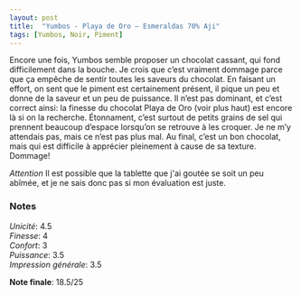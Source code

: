 ```yaml
---
layout: post
title:  "Yumbos - Playa de Oro – Esmeraldas 70% Aji"
tags: [Yumbos, Noir, Piment] 
---
```



Encore une fois, Yumbos semble proposer un chocolat cassant, qui fond difficilement dans la bouche. Je crois que c’est vraiment dommage parce que ça empêche de sentir toutes les saveurs du chocolat.
En faisant un effort, on sent que le piment est certainement présent, il pique un peu et donne de la saveur et un peu de puissance. Il n’est pas dominant, et c’est correct ainsi: la finesse du chocolat Playa de Oro (voir plus haut) est encore là si on la recherche. Étonnament, c’est surtout de petits grains de sel qui prennent beaucoup d’espace lorsqu’on se retrouve à les croquer. Je ne m’y attendais pas, mais ce n’est pas plus mal.
Au final, c’est un bon chocolat, mais qui est difficile à apprécier pleinement à cause de sa texture. Dommage!

*Attention* Il est possible que la tablette que j'ai goutée se soit un peu abîmée, et je ne sais donc pas si mon évaluation est juste.

### Notes

_Unicité_: 4.5  
_Finesse_: 4  
_Confort_: 3  
_Puissance_: 3.5  
_Impression générale_: 3.5

**Note finale**: 18.5/25